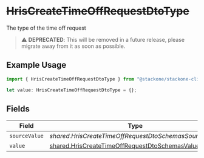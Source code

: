 # ~~HrisCreateTimeOffRequestDtoType~~

The type of the time off request

> :warning: **DEPRECATED**: This will be removed in a future release, please migrate away from it as soon as possible.

## Example Usage

```typescript
import { HrisCreateTimeOffRequestDtoType } from "@stackone/stackone-client-ts/sdk/models/shared";

let value: HrisCreateTimeOffRequestDtoType = {};
```

## Fields

| Field                                                                                                                   | Type                                                                                                                    | Required                                                                                                                | Description                                                                                                             |
| ----------------------------------------------------------------------------------------------------------------------- | ----------------------------------------------------------------------------------------------------------------------- | ----------------------------------------------------------------------------------------------------------------------- | ----------------------------------------------------------------------------------------------------------------------- |
| `sourceValue`                                                                                                           | *shared.HrisCreateTimeOffRequestDtoSchemasSourceValue*                                                                  | :heavy_minus_sign:                                                                                                      | N/A                                                                                                                     |
| `value`                                                                                                                 | [shared.HrisCreateTimeOffRequestDtoSchemasValue](../../../sdk/models/shared/hriscreatetimeoffrequestdtoschemasvalue.md) | :heavy_minus_sign:                                                                                                      | N/A                                                                                                                     |